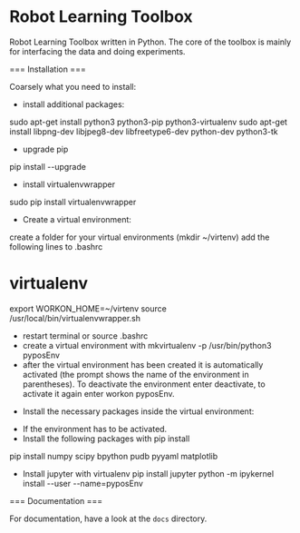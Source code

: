 # Robot Learning Toolbox
Robot Learning Toolbox written in Python. The core of the toolbox is mainly for interfacing the data and doing experiments. 

=== Installation ===

Coarsely what you need to install:

- install additional packages:

sudo apt-get install python3 python3-pip python3-virtualenv 
sudo apt-get install libpng-dev libjpeg8-dev libfreetype6-dev python-dev python3-tk

- upgrade pip 

pip install --upgrade

- install virtualenvwrapper 

sudo pip install virtualenvwrapper

- Create a virtual environment:

create a folder for your virtual environments (mkdir ~/virtenv)
add the following lines to .bashrc

# virtualenv
export WORKON_HOME=~/virtenv
source /usr/local/bin/virtualenvwrapper.sh


* restart terminal or source .bashrc
* create a virtual environment with mkvirtualenv -p /usr/bin/python3 pyposEnv
* after the virtual environment has been created it is automatically activated (the prompt shows the name of the environment in parentheses). To deactivate the environment enter deactivate, to activate it again enter workon pyposEnv.

- Install the necessary packages inside the virtual environment:
* If the environment has to be activated.
* Install the following packages with pip install

pip install numpy scipy bpython pudb pyyaml matplotlib

* Install jupyter with virtualenv
pip install jupyter
python -m ipykernel install --user --name=pyposEnv


=== Documentation ===

For documentation, have a look at the `docs` directory.
